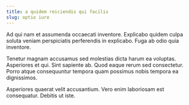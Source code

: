 ```yaml
---
title: a quidem reiciendis qui facilis
slug: optio iure
---
```


Ad qui nam et assumenda occaecati inventore. Explicabo quidem culpa soluta veniam perspiciatis perferendis in explicabo. Fuga ab odio quia inventore.

Tenetur magnam accusamus sed molestias dicta harum ea voluptas. Asperiores et qui. Sint sapiente ab. Quod eaque rerum sed consectetur. Porro atque consequuntur tempora quam possimus nobis tempora ea dignissimos.

Asperiores quaerat velit accusantium. Vero enim laboriosam est consequatur. Debitis ut iste.
